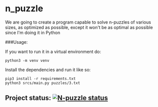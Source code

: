 # n_puzzle
We are going to create a program capable to solve n-puzzles of various sizes, as optimized as possible, 
except it won't be as optimal as possible since I'm doing it in Python


###Usage:

If you want to run it in a virtual environment do:
```shell script
python3 -m venv venv
```

Install the dependencies and run it like so:

```shell script
pip3 install -r requirements.txt
python3 srcs/main.py puzzles/3.txt
```

## Project status: [![N-puzzle status](https://badge42.herokuapp.com/api/project/pde-bakk/n-puzzle)](https://github.com/JaeSeoKim/badge42)
